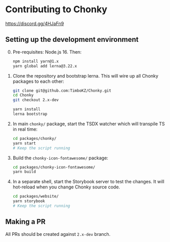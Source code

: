 # Contributing to Chonky

https://discord.gg/4HJaFn9

## Setting up the development environment

0. Pre-requisites: Node.js 16. Then:
   ```bash
   npm install yarn@1.x
   yarn global add lerna@3.22.x
   ```

1. Clone the repository and bootstrap lerna. This will wire up all Chonky packages
   to each other:
    ```bash
    git clone git@github.com:TimboKZ/Chonky.git
    cd Chonky
    git checkout 2.x-dev

    yarn install
    lerna bootstrap
    ```

2. In main `chonky/` package, start the TSDX watcher which will transpile TS in real time:
   ```bash
   cd packages/chonky/
   yarn start
   # Keep the script running
   ```

3. Build the `chonky-icon-fontawesome/` package:
   ```bash
   cd packages/chonky-icon-fontawesome/
   yarn build
   ```

4. In a separate shell, start the Storybook server to test the changes. It will
   hot-reload when you change Chonky source code.
   ```bash
   cd packages/website/
   yarn storybook
   # Keep the script running
   ```

## Making a PR

All PRs should be created against `2.x-dev` branch.
